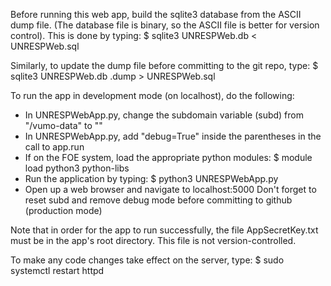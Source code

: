 Before running this web app, build the sqlite3 database from the ASCII dump file.
(The database file is binary, so the ASCII file is better for version control).
This is done by typing:
$ sqlite3 UNRESPWeb.db < UNRESPWeb.sql

Similarly, to update the dump file before committing to the git repo, type:
$ sqlite3 UNRESPWeb.db .dump > UNRESPWeb.sql

To run the app in development mode (on localhost), do the following:
- In UNRESPWebApp.py, change the subdomain variable (subd) from "/vumo-data" to ""
- In UNRESPWebApp.py, add "debug=True" inside the parentheses in the call to app.run
- If on the FOE system, load the appropriate python modules: $ module load python3 python-libs
- Run the application by typing: $ python3 UNRESPWebApp.py
- Open up a web browser and navigate to localhost:5000
Don't forget to reset subd and remove debug mode before committing to github (production mode)

Note that in order for the app to run successfully, the file AppSecretKey.txt must be in the app's root directory.
This file is not version-controlled.

To make any code changes take effect on the server, type:
$ sudo systemctl restart httpd
